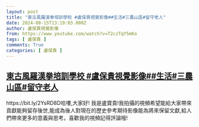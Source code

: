 ```yaml
---
layout: post
title: "東古風羅漢拳培訓學校 #盧保貴視覺影像##生活#三農山區#留守老人"
date: 2024-08-15T13:19:03.000Z
author: 盧保貴視覺影像
from: https://www.youtube.com/watch?v=T2czTqY5mKo
tags: [ 盧保貴 ]
comments: True
categories: [ 盧保貴 ]
---
```

<!--1723727943000-->
[東古風羅漢拳培訓學校 #盧保貴視覺影像##生活#三農山區#留守老人](https://www.youtube.com/watch?v=T2czTqY5mKo)
------

<div>
https://bit.ly/2YsRD8D哈嘍,大家好! 我是盧寶貴!我拍攝的視頻希望能給大家帶來貢獻能夠留存後世,能成為後人對現在的歷史參考期待影像能為將來保留文獻,給人們帶來更多的意義與思考。喜歡我的視頻記得評論哦!
</div>
